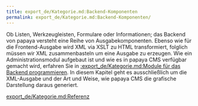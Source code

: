 ```yaml
---
title: export_de/Kategorie.md:Backend-Komponenten
permalink: export_de/Kategorie.md:Backend-Komponenten/
---
```


Ob Listen, Werkzeugleisten, Formulare oder Informationen; das Backend von papaya versteht eine Reihe von Ausgabekomponenten. Ebenso wie für die Frontend-Ausgabe wird XML via XSLT zu HTML transformiert, folglich müssen wir XML zusammenbasteln um eine Ausgabe zu erzeugen. Wie ein Administrationsmodul aufgebaut ist und wie es in papaya CMS verfügbar gemacht wird, erfahren Sie in [:export_de/Kategorie.md:Module für das Backend programmieren](/:export_de/Kategorie.md:Module_für_das_Backend_programmieren ). In diesem Kapitel geht es ausschließlich um die XML-Ausgabe und der Art und Weise, wie papaya CMS die grafische Darstellung daraus generiert.

[export_de/Kategorie.md:Referenz](export_de/Kategorie.md:Referenz )